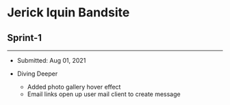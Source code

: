 # Jerick Iquin Bandsite

## Sprint-1
---
- Submitted: Aug 01, 2021

- Diving Deeper
    * Added photo gallery hover effect
    * Email links open up user mail client to create message
    